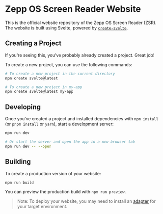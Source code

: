 # Zepp OS Screen Reader Website

This is the official website repository of the Zepp OS Screen Reader (ZSR). The website is built using Svelte, powered by [`create-svelte`](https://github.com/sveltejs/kit/tree/main/packages/create-svelte).

## Creating a Project

If you're seeing this, you've probably already created a project. Great job!

To create a new project, you can use the following commands:

```bash
# To create a new project in the current directory
npm create svelte@latest

# To create a new project in my-app
npm create svelte@latest my-app
```

## Developing

Once you've created a project and installed dependencies with `npm install` (or `pnpm install` or `yarn`), start a development server:

```bash
npm run dev

# Or start the server and open the app in a new browser tab
npm run dev -- --open
```

## Building

To create a production version of your website:

```bash
npm run build
```

You can preview the production build with `npm run preview`.

> Note: To deploy your website, you may need to install an [adapter](https://kit.svelte.dev/docs/adapters) for your target environment.
```